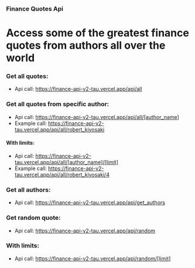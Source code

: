 ### Finance Quotes Api

# Access some of the greatest finance quotes from authors all over the world


### Get all quotes:
- Api call: https://finance-api-v2-tau.vercel.app/api/all

### Get all quotes from specific author:
- Api call: https://finance-api-v2-tau.vercel.app/api/all/[author_name]
- Example call: https://finance-api-v2-tau.vercel.app/api/all/robert_kiyosaki

#### With limits:
- Api call: https://finance-api-v2-tau.vercel.app/api/all/[author_name]/[limit]
- Example call: https://finance-api-v2-tau.vercel.app/api/all/robert_kiyosaki/4

### Get all authors:
- Api call: https://finance-api-v2-tau.vercel.app/api/get_authors

### Get random quote:
- Api call: https://finance-api-v2-tau.vercel.app/api/random

### With limits: 
- Api call: https://finance-api-v2-tau.vercel.app/api/random/[limit]